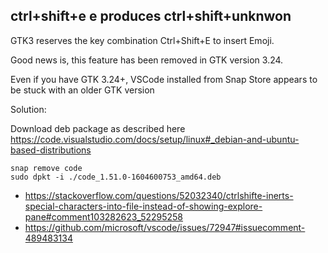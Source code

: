 ## ctrl+shift+e e produces ctrl+shift+unknwon

GTK3 reserves the key combination Ctrl+Shift+E to insert Emoji.

Good news is, this feature has been removed in GTK version 3.24.

Even if you have GTK 3.24+, VSCode installed from Snap Store appears to be stuck with an older GTK version

Solution:

Download deb package as described here https://code.visualstudio.com/docs/setup/linux#_debian-and-ubuntu-based-distributions

```
snap remove code
sudo dpkt -i ./code_1.51.0-1604600753_amd64.deb
```

- https://stackoverflow.com/questions/52032340/ctrlshifte-inerts-special-characters-into-file-instead-of-showing-explore-pane#comment103282623_52295258
- https://github.com/microsoft/vscode/issues/72947#issuecomment-489483134
